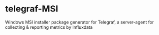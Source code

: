 # telegraf-MSI
Windows MSI installer package generator for Telegraf, a server-agent for collecting &amp; reporting metrics by Influxdata
